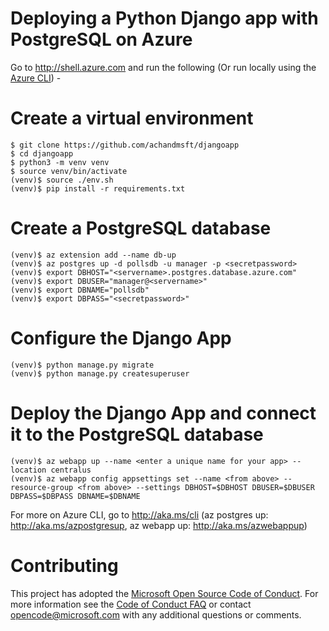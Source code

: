 # Deploying a Python Django app with PostgreSQL on Azure
Go to http://shell.azure.com and run the following (Or run locally using the [Azure CLI](http://aka.ms/cli)) -  
# Create a virtual environment    
    $ git clone https://github.com/achandmsft/djangoapp
    $ cd djangoapp
    $ python3 -m venv venv
    $ source venv/bin/activate
    (venv)$ source ./env.sh
    (venv)$ pip install -r requirements.txt
# Create a PostgreSQL database    
    (venv)$ az extension add --name db-up
    (venv)$ az postgres up -d pollsdb -u manager -p <secretpassword>
    (venv)$ export DBHOST="<servername>.postgres.database.azure.com"
    (venv)$ export DBUSER="manager@<servername>"
    (venv)$ export DBNAME="pollsdb"
    (venv)$ export DBPASS="<secretpassword>"
# Configure the Django App   
    (venv)$ python manage.py migrate
    (venv)$ python manage.py createsuperuser
# Deploy the Django App and connect it to the PostgreSQL database     
    (venv)$ az webapp up --name <enter a unique name for your app> --location centralus
    (venv)$ az webapp config appsettings set --name <from above> --resource-group <from above> --settings DBHOST=$DBHOST DBUSER=$DBUSER DBPASS=$DBPASS DBNAME=$DBNAME 

For more on Azure CLI, go to http://aka.ms/cli (az postgres up: http://aka.ms/azpostgresup, az webapp up: http://aka.ms/azwebappup)

# Contributing
This project has adopted the [Microsoft Open Source Code of Conduct](https://opensource.microsoft.com/codeofconduct/). For more information see the [Code of Conduct FAQ](https://opensource.microsoft.com/codeofconduct/faq/) or contact [opencode@microsoft.com](mailto:opencode@microsoft.com) with any additional questions or comments.
